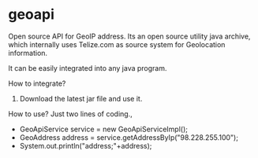 geoapi
======

Open source API for GeoIP address.
Its an open source utility java archive, which internally uses Telize.com as source system for Geolocation information.

It can be easily integrated into any java program.

How to integrate?
  1. Download the latest jar file and use it.

How to use?
  Just two lines of coding.,
* GeoApiService service = new GeoApiServiceImpl();
* GeoAddress address = service.getAddressByIp("98.228.255.100");
* System.out.println("address;"+address);

